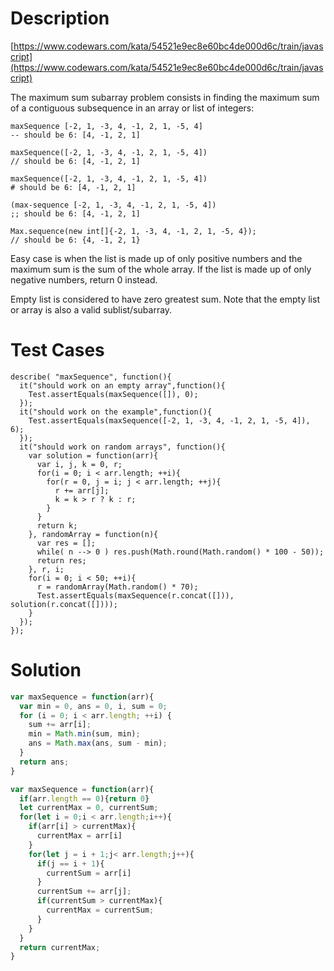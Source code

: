 # Description
[https://www.codewars.com/kata/54521e9ec8e60bc4de000d6c/train/javascript](https://www.codewars.com/kata/54521e9ec8e60bc4de000d6c/train/javascript)

The maximum sum subarray problem consists in finding the maximum sum of a contiguous subsequence in an array or list of integers:

    maxSequence [-2, 1, -3, 4, -1, 2, 1, -5, 4]
    -- should be 6: [4, -1, 2, 1]

    maxSequence([-2, 1, -3, 4, -1, 2, 1, -5, 4])
    // should be 6: [4, -1, 2, 1]

    maxSequence([-2, 1, -3, 4, -1, 2, 1, -5, 4])
    # should be 6: [4, -1, 2, 1]

    (max-sequence [-2, 1, -3, 4, -1, 2, 1, -5, 4])
    ;; should be 6: [4, -1, 2, 1]

    Max.sequence(new int[]{-2, 1, -3, 4, -1, 2, 1, -5, 4});
    // should be 6: {4, -1, 2, 1}

Easy case is when the list is made up of only positive numbers and the maximum sum is the sum of the whole array. If the list is made up of only negative numbers, return 0 instead.

Empty list is considered to have zero greatest sum. Note that the empty list or array is also a valid sublist/subarray.


# Test Cases
```
describe( "maxSequence", function(){
  it("should work on an empty array",function(){
    Test.assertEquals(maxSequence([]), 0);
  });
  it("should work on the example",function(){
    Test.assertEquals(maxSequence([-2, 1, -3, 4, -1, 2, 1, -5, 4]), 6);
  });
  it("should work on random arrays", function(){
    var solution = function(arr){
      var i, j, k = 0, r;
      for(i = 0; i < arr.length; ++i){    
        for(r = 0, j = i; j < arr.length; ++j){
          r += arr[j];
          k = k > r ? k : r;
        }
      }
      return k;
    }, randomArray = function(n){
      var res = [];
      while( n --> 0 ) res.push(Math.round(Math.random() * 100 - 50));
      return res;
    }, r, i;
    for(i = 0; i < 50; ++i){
      r = randomArray(Math.random() * 70);
      Test.assertEquals(maxSequence(r.concat([])), solution(r.concat([])));
    }
  });
});
```

# Solution

``` js
var maxSequence = function(arr){
  var min = 0, ans = 0, i, sum = 0;
  for (i = 0; i < arr.length; ++i) {
    sum += arr[i];
    min = Math.min(sum, min);
    ans = Math.max(ans, sum - min);
  }
  return ans;
}
```

``` js
var maxSequence = function(arr){
  if(arr.length == 0){return 0}
  let currentMax = 0, currentSum;
  for(let i = 0;i < arr.length;i++){
    if(arr[i] > currentMax){
      currentMax = arr[i]
    }
    for(let j = i + 1;j< arr.length;j++){
      if(j == i + 1){
        currentSum = arr[i]
      }
      currentSum += arr[j];
      if(currentSum > currentMax){
        currentMax = currentSum;
      }
    }
  }
  return currentMax;
}
```
